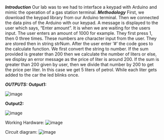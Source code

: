 **_Introduction_**
Our lab was to we had to interface a keypad with Arduino and 
mimic the operation of a gas station terminal.
**_Methodology_**
First, we download the keypad library from our Arduino terminal.
Then we connected the data pins of the Arduino with our keypad. 
A message is displayed to the user which says, “Enter amount”. 
It is when we are waiting for the users input. The user enters 
an amount of 1000 for example. They first press 1, then 0 three 
times. These numbers are character input from the user. They are 
stored then in string strNum. After the user enter ‘#’ the code 
goes to the calculate function. We first convert the string to 
number. If the sum provided is greater than 200 then we 
calculate the number of liters or else, we display an error 
message as the price of liter is around 200. If the sum is 
greater than 200 given by user, then we divide that number by 
200 to get the price per liter. In this case we get 5 liters of 
petrol. While each liter gets added to the car the led blinks 
once. 

_**OUTPUTS:**_
**Output1:**

![image](https://user-images.githubusercontent.com/99934126/200687726-e3864ca1-7881-4eb9-809b-def10d1feaf7.png)

**Output2:**

![image](https://user-images.githubusercontent.com/99934126/200687746-3e9dfac6-26f9-407a-959f-e4f9efebf270.png)

Working Hardware:
![image](https://user-images.githubusercontent.com/99934126/200687880-23e4e5f0-56db-4386-a196-86e53ed58edf.png)

Circuit diagram:
![image](https://user-images.githubusercontent.com/99934126/200687930-19ab5cfd-b8b4-4846-9f84-cf2c583574f3.png)

